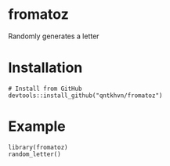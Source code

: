 # fromatoz
Randomly generates a letter

# Installation

```
# Install from GitHub
devtools::install_github("qntkhvn/fromatoz")
```

# Example

```
library(fromatoz)
random_letter()
```
